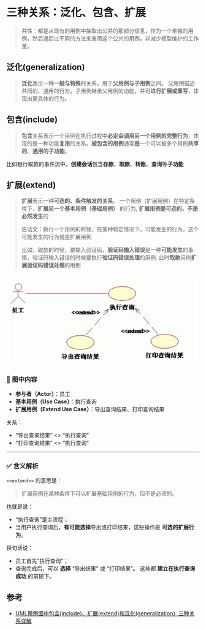 # 三种关系：泛化、包含、扩展

> 共性：都是从现有的用例中抽取出公共的那部分信息，作为一个单独的用例，然后通后过不同的方法来重用这个公共的用例，以减少模型维护的工作量。

## 泛化(generalization)

> **泛化**表示一种**一般与特殊**的关系，用于**父用例与子用例**之间。
>  父用例描述共同的、通用的行为，子用例继承父用例的功能，并可**进行扩展或重写**，体现出更具体的行为。

## 包含(include)

> **包含**关系表示一个用例在执行过程中**必定会调用另一个用例的完整行为**，体现的是一种功能**复用**的关系。**被包含的用例**通常**是**一个可以被多个用例**共享的**、**通用的子功能**。

比如银行取款的事件流中，**创建会话**包含**存款**、**取款**、**转账**、**查询**等**子功能**

## 扩展(extend)

>**扩展**表示一种**可选的、条件触发的关系**。
> 一个用例（扩展用例）在特定条件下，**扩展另一个基本用例（基础用例）** 的行为, **扩展用例是可选的，不是必然发生**的
>
>白话文：执行一个用例的时候，在某种特定情况下，可能发生的行为，这个可能发生的行为就是扩展用例
>
>比如，取款的时候，要输入验证码，**验证码输入错误**是一种**可能发生**的事情，验证码输入错误的时候要执行**验证码错误处理**的用例. 此时**取款**用例**扩展验证码错误处理**的用例

![3a8d6b21-4d9a-4023-b306-a3338ff19d58](../../img/3a8d6b21-4d9a-4023-b306-a3338ff19d58.png)

### 🧩 图中内容

- **参与者（Actor）**：员工
- **基本用例（Use Case）**：执行查询
- **扩展用例（Extend Use Case）**：导出查询结果、打印查询结果

关系：

- “导出查询结果” <<extend>> “执行查询”
- “打印查询结果” <<extend>> “执行查询”

------

### ✅ 含义解析

`<<extend>>` 的意思是：

> 扩展用例在某种条件下可以扩展基础用例的行为，但不是必须的。

也就是说：

- “执行查询”是主流程；
- 当用户执行查询后，**有可能选择**导出或打印结果，这些操作是 **可选的扩展行为**。

换句话说：

- 员工首先“执行查询”；
- 查询完成后，可以 **选择** “导出结果” 或 “打印结果”。
   这些都 **建立在执行查询成功** 的前提下。

## 参考

- [UML用例图中包含(include)、扩展(extend)和泛化(generalization）三种关系详解](https://www.cnblogs.com/fan0136/archive/2008/12/14/1354730.html)

